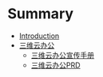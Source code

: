 # Summary

* [Introduction](README.md)
* [三维云办公](san-wei-yun-ban-gong.md)
  * [三维云办公宣传手册](san-wei-yun-ban-gong/san-wei-yun-ban-gong-xuan-chuan-shou-ce.md)
  * [三维云办公PRD](san-wei-yun-ban-gong/san-wei-yun-ban-gong-prd.md)

